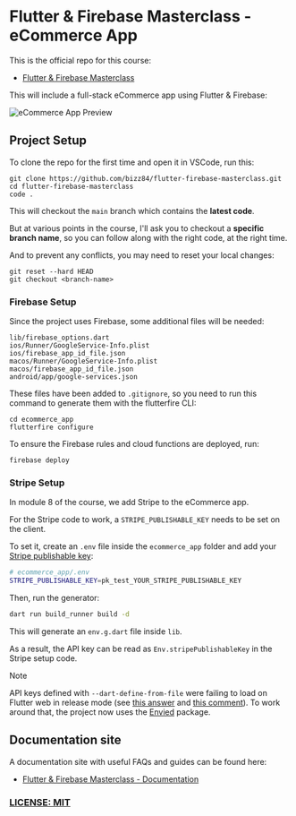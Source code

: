 # Flutter & Firebase Masterclass - eCommerce App

This is the official repo for this course:

- [Flutter & Firebase Masterclass](https://codewithandrea.com/courses/flutter-firebase-masterclass/)

This will include a full-stack eCommerce app using Flutter & Firebase:

![eCommerce App Preview](/.github/images/ecommerce-app-preview.png)

## Project Setup

To clone the repo for the first time and open it in VSCode, run this:

```
git clone https://github.com/bizz84/flutter-firebase-masterclass.git
cd flutter-firebase-masterclass
code .
```

This will checkout the `main` branch which contains the **latest code**.

But at various points in the course, I'll ask you to checkout a **specific branch name**, so you can follow along with the right code, at the right time.

And to prevent any conflicts, you may need to reset your local changes:

```
git reset --hard HEAD
git checkout <branch-name>
```

### Firebase Setup

Since the project uses Firebase, some additional files will be needed:

```
lib/firebase_options.dart
ios/Runner/GoogleService-Info.plist
ios/firebase_app_id_file.json
macos/Runner/GoogleService-Info.plist
macos/firebase_app_id_file.json
android/app/google-services.json
```

These files have been added to `.gitignore`, so you need to run this command to generate them with the flutterfire CLI:

```
cd ecommerce_app
flutterfire configure
```

To ensure the Firebase rules and cloud functions are deployed, run:

```
firebase deploy
```

### Stripe Setup

In module 8 of the course, we add Stripe to the eCommerce app.

For the Stripe code to work, a `STRIPE_PUBLISHABLE_KEY` needs to be set on the client.

To set it, create an `.env` file inside the `ecommerce_app` folder and add your [Stripe publishable key](https://dashboard.stripe.com/test/apikeys):

```bash
# ecommerce_app/.env
STRIPE_PUBLISHABLE_KEY=pk_test_YOUR_STRIPE_PUBLISHABLE_KEY
```

Then, run the generator:

```bash
dart run build_runner build -d
```

This will generate an `env.g.dart` file inside `lib`.

As a result, the API key can be read as `Env.stripePublishableKey` in the Stripe setup code.

> [!NOTE]
> API keys defined with `--dart-define-from-file` were failing to load on Flutter web in release mode (see [this answer](https://stackoverflow.com/a/65647968/436422) and [this comment](https://stackoverflow.com/questions/65647090/access-dart-define-environment-variables-inside-index-html#comment120444154_65647968)). To work around that, the project now uses the [Envied](https://pub.dev/packages/envied) package.

## Documentation site

A documentation site with useful FAQs and guides can be found here:

- [Flutter & Firebase Masterclass - Documentation](https://docs.page/bizz84/flutter-firebase-masterclass/index)

### [LICENSE: MIT](LICENSE.md)